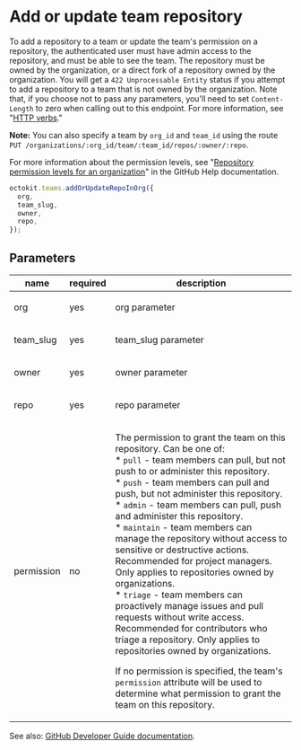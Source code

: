 # Add or update team repository

To add a repository to a team or update the team's permission on a repository, the authenticated user must have admin access to the repository, and must be able to see the team. The repository must be owned by the organization, or a direct fork of a repository owned by the organization. You will get a `422 Unprocessable Entity` status if you attempt to add a repository to a team that is not owned by the organization. Note that, if you choose not to pass any parameters, you'll need to set `Content-Length` to zero when calling out to this endpoint. For more information, see "[HTTP verbs](https://developer.github.com/v3/#http-verbs)."

**Note:** You can also specify a team by `org_id` and `team_id` using the route `PUT /organizations/:org_id/team/:team_id/repos/:owner/:repo`.

For more information about the permission levels, see "[Repository permission levels for an organization](https://help.github.com/en/github/setting-up-and-managing-organizations-and-teams/repository-permission-levels-for-an-organization#permission-levels-for-repositories-owned-by-an-organization)" in the GitHub Help documentation.

```js
octokit.teams.addOrUpdateRepoInOrg({
  org,
  team_slug,
  owner,
  repo,
});
```

## Parameters

<table>
  <thead>
    <tr>
      <th>name</th>
      <th>required</th>
      <th>description</th>
    </tr>
  </thead>
  <tbody>
    <tr><td>org</td><td>yes</td><td>

org parameter

</td></tr>
<tr><td>team_slug</td><td>yes</td><td>

team_slug parameter

</td></tr>
<tr><td>owner</td><td>yes</td><td>

owner parameter

</td></tr>
<tr><td>repo</td><td>yes</td><td>

repo parameter

</td></tr>
<tr><td>permission</td><td>no</td><td>

The permission to grant the team on this repository. Can be one of:  
\* `pull` - team members can pull, but not push to or administer this repository.  
\* `push` - team members can pull and push, but not administer this repository.  
\* `admin` - team members can pull, push and administer this repository.  
\* `maintain` - team members can manage the repository without access to sensitive or destructive actions. Recommended for project managers. Only applies to repositories owned by organizations.  
\* `triage` - team members can proactively manage issues and pull requests without write access. Recommended for contributors who triage a repository. Only applies to repositories owned by organizations.

If no permission is specified, the team's `permission` attribute will be used to determine what permission to grant the team on this repository.

</td></tr>
  </tbody>
</table>

See also: [GitHub Developer Guide documentation](https://developer.github.com/v3/teams/#add-or-update-team-repository).
